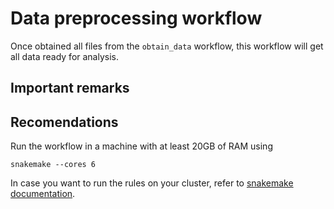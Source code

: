 # Data preprocessing workflow

Once obtained all files from the `obtain_data` workflow, this workflow will get all data ready for analysis.

## Important remarks


## Recomendations
Run the workflow in a machine with at least 20GB of RAM using
```
snakemake --cores 6
```
In case you want to run the rules on your cluster, refer to [snakemake documentation](https://snakemake.readthedocs.io/en/stable/executing/cluster.html).
